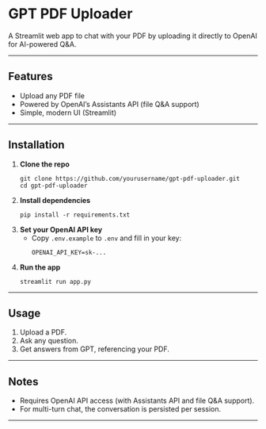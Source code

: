 # GPT PDF Uploader

A Streamlit web app to chat with your PDF by uploading it directly to OpenAI for AI-powered Q&A.

---

## Features

- Upload any PDF file
- Powered by OpenAI’s Assistants API (file Q&A support)
- Simple, modern UI (Streamlit)

---

## Installation

1. **Clone the repo**
    ```
    git clone https://github.com/yourusername/gpt-pdf-uploader.git
    cd gpt-pdf-uploader
    ```
2. **Install dependencies**
    ```
    pip install -r requirements.txt
    ```
3. **Set your OpenAI API key**
    - Copy `.env.example` to `.env` and fill in your key:
      ```
      OPENAI_API_KEY=sk-...
      ```
4. **Run the app**
    ```
    streamlit run app.py
    ```

---

## Usage

1. Upload a PDF.
2. Ask any question.
3. Get answers from GPT, referencing your PDF.

---

## Notes

- Requires OpenAI API access (with Assistants API and file Q&A support).
- For multi-turn chat, the conversation is persisted per session.

---
